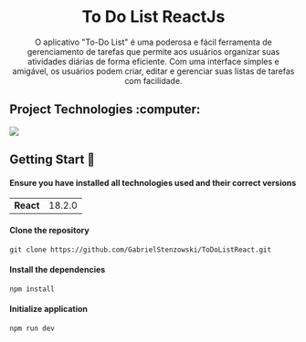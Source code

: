<h1 align="center">
   To Do List ReactJs
</h1>



<p align="center">O aplicativo "To-Do List" é uma poderosa e fácil ferramenta de gerenciamento de tarefas que permite aos usuários organizar suas atividades diárias de forma eficiente. Com uma interface simples e amigável, os usuários podem criar, editar e gerenciar suas listas de tarefas com facilidade.</p>


<h2>Project Technologies :computer:</h2>
<img src="https://skillicons.dev/icons?i=react,js,html,css"/>

<h2>Getting Start 🚀</h2>

<h4>Ensure you have installed all technologies used and their correct versions</h4>

<table>
  <tr>
    <td><b>React</b></td>
    <td>18.2.0</td>
  </tr>

</table>
<h4>Clone the repository</h4>

```
git clone https://github.com/GabrielStenzowski/ToDoListReact.git
```

<h4>Install the dependencies</h4>

```
npm install
```

<h4>Initialize application</h4>

```
npm run dev 
```